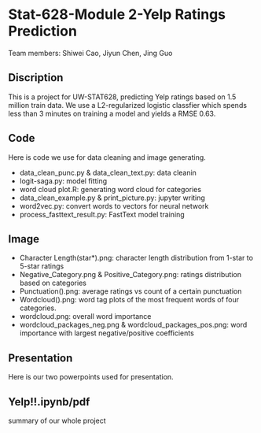 # Stat-628-Module 2-Yelp Ratings Prediction
Team members: Shiwei Cao, Jiyun Chen, Jing Guo

## Discription
This is a project for UW-STAT628, predicting Yelp ratings based on 1.5 million train data. We use a L2-regularized logistic classfier which spends less than 3 minutes on training a model and yields a RMSE 0.63.
## Code
Here is code we use for data cleaning and image generating.
 * data_clean_punc.py & data_clean_text.py: data cleanin
 * logit-saga.py: model fitting
 * word cloud plot.R: generating word cloud for categories
 * data_clean_example.py & print_picture.py: jupyter writing
 * word2vec.py: convert words to vectors for neural network
 * process_fasttext_result.py: FastText model training

## Image
 * Character Length(star*).png: character length distribution from 1-star to 5-star ratings
 * Negative_Category.png & Positive_Category.png: ratings distribution based on categories
 * Punctuation().png: average ratings vs count of a certain punctuation
 * Wordcloud().png: word tag plots of the most frequent words of four categories.
 * wordcloud.png: overall word importance
 * wordcloud_packages_neg.png & wordcloud_packages_pos.png: word importance with largest negative/positive coefficients

## Presentation
 Here is our two powerpoints used for presentation.

## Yelp!!.ipynb/pdf
summary of our whole project

 
